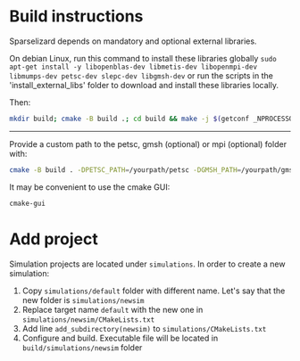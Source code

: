 # Build instructions

Sparselizard depends on mandatory and optional external libraries.

On debian Linux, run this command to install these libraries globally
```sudo apt-get install -y libopenblas-dev libmetis-dev libopenmpi-dev libmumps-dev petsc-dev slepc-dev libgmsh-dev```
or
run the scripts in the 'install_external_libs' folder to download and install these libraries locally.

Then:
```bash
mkdir build; cmake -B build .; cd build && make -j $(getconf _NPROCESSORS_ONLN)
```

---

Provide a custom path to the petsc, gmsh (optional) or mpi (optional) folder with:
```bash
cmake -B build . -DPETSC_PATH=/yourpath/petsc -DGMSH_PATH=/yourpath/gmsh -DMPI_PATH=/yourpath/mpi
```

It may be convenient to use the cmake GUI:
```bash
cmake-gui
```

# Add project

Simulation projects are located under `simulations`.
In order to create a new simulation:

1. Copy `simulations/default` folder with different name. Let's say that the new folder is
   `simulations/newsim`
1. Replace target name `default` with the new one in `simulations/newsim/CMakeLists.txt`
1. Add line `add_subdirectory(newsim)` to `simulations/CMakeLists.txt`
1. Configure and build. Executable file will be located in `build/simulations/newsim` folder


